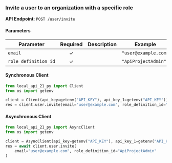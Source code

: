 
### Invite a user to an organization with a specific role <a name="invite"></a>



**API Endpoint**: `POST /user/invite`

#### Parameters

| Parameter | Required | Description | Example |
|-----------|:--------:|-------------|--------|
| `email` | ✓ |  | `"user@example.com"` |
| `role_definition_id` | ✓ |  | `"ApiProjectAdmin"` |

#### Synchronous Client

```python
from local_api_21_py import Client
from os import getenv

client = Client(api_key=getenv("API_KEY"), api_key_1=getenv("API_KEY"))
res = client.user.invite(email="user@example.com", role_definition_id="ApiProjectAdmin")

```

#### Asynchronous Client

```python
from local_api_21_py import AsyncClient
from os import getenv

client = AsyncClient(api_key=getenv("API_KEY"), api_key_1=getenv("API_KEY"))
res = await client.user.invite(
    email="user@example.com", role_definition_id="ApiProjectAdmin"
)

```
